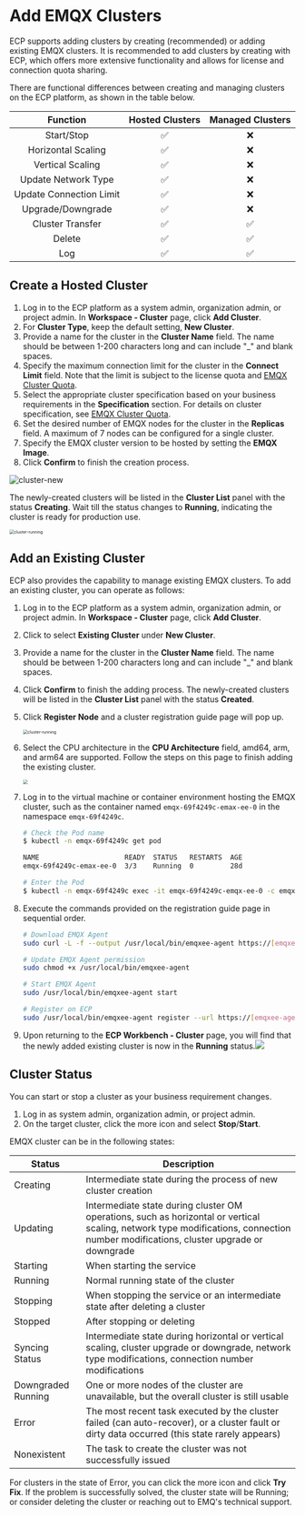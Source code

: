 # Add EMQX Clusters

ECP supports adding clusters by creating (recommended) or adding existing EMQX clusters. It is recommended to add clusters by creating with ECP, which offers more extensive functionality and allows for license and connection quota sharing. 

There are functional differences between creating and managing clusters on the ECP platform, as shown in the table below.

|Function|Hosted Clusters|Managed Clusters|
|:--------:|:----:|:----:|
|Start/Stop|✅|❌|
|Horizontal Scaling|✅|❌|
|Vertical Scaling|✅|❌|
|Update Network Type|✅|❌|
|Update Connection Limit|✅|❌|
|Upgrade/Downgrade|✅|❌|
|Cluster Transfer|✅|✅|
|Delete|✅|✅|
|Log|✅|✅|

## Create a Hosted Cluster

1. Log in to the ECP platform as a system admin, organization admin, or project admin. In **Workspace - Cluster** page, click **Add Cluster**.
2. For **Cluster Type**, keep the default setting, **New Cluster**.
3. Provide a name for the cluster in the **Cluster Name** field. The name should be between 1-200 characters long and can include "\_" and blank spaces.
4. Specify the maximum connection limit for the cluster in the **Connect Limit** field. Note that the limit is subject to the license quota and [EMQX Cluster Quota](../system_admin/resource_config.md#configure-emqx-cluster-quota).
5. Select the appropriate cluster specification based on your business requirements in the **Specification** section. For details on cluster specification, see [EMQX Cluster Quota](../system_admin/resource_config.md#configure-emqx-cluster-quota).
6. Set the desired number of EMQX nodes for the cluster in the **Replicas** field. A maximum of 7 nodes can be configured for a single cluster.
7. Specify the EMQX cluster version to be hosted by setting the **EMQX Image**.
8. Click **Confirm** to finish the creation process.

![cluster-new](./_assets/cluster-new.png)

The newly-created clusters will be listed in the **Cluster List** panel with the status **Creating**. Wait till the status changes to **Running**, indicating the cluster is ready for production use. 

<img src="./_assets/cluster-running.png" alt="cluster-running" style="zoom:50%;" />

## Add an Existing Cluster

ECP also provides the capability to manage existing EMQX clusters. To add an existing cluster, you can operate as follows: 

1. Log in to the ECP platform as a system admin, organization admin, or project admin. In **Workspace - Cluster** page, click **Add Cluster**.

2. Click to select **Existing Cluster** under **New Cluster**.

3. Provide a name for the cluster in the **Cluster Name** field. The name should be between 1-200 characters long and can include "\_" and blank spaces.

4. Click **Confirm** to finish the adding process. The newly-created clusters will be listed in the **Cluster List** panel with the status **Created**.   

5. Click **Register Node** and a cluster registration guide page will pop up. 

   <img src="./_assets/cluster-existing-init.png" alt="cluster-running" style="zoom:50%;" />

6. Select the CPU architecture in the **CPU Architecture** field, amd64, arm, and arm64 are supported. Follow the steps on this page to finish adding the existing cluster.

   <img src="./_assets/cluster-existing-reg.png" style="zoom: 50%;" align="middle"> 

7. Log in to the virtual machine or container environment hosting the EMQX cluster, such as the container named `emqx-69f4249c-emax-ee-0` in the namespace `emqx-69f4249c`.

   ```bash
   # Check the Pod name
   $ kubectl -n emqx-69f4249c get pod                          
   
   NAME                     READY  STATUS   RESTARTS  AGE
   emqx-69f4249c-emax-ee-0  3/3    Running  0         28d
   
   # Enter the Pod
   $ kubectl -n emqx-69f4249c exec -it emqx-69f4249c-emqx-ee-0 -c emqx -- sh
   ```

8. Execute the commands provided on the registration guide page in sequential order.

   ```bash
   # Download EMQX Agent
   sudo curl -L -f --output /usr/local/bin/emqxee-agent https://[emqxee-agent]
   
   # Update EMQX Agent permission
   sudo chmod +x /usr/local/bin/emqxee-agent
   
   # Start EMQX Agent
   sudo /usr/local/bin/emqxee-agent start
   
   # Register on ECP
   sudo /usr/local/bin/emqxee-agent register --url https://[emqxee-agent] --registration-token bf2779e5176446cd8e18fde81d826497
   ```

9. Upon returning to the **ECP Workbench - Cluster** page, you will find that the newly added existing cluster is now in the **Running** status.![](./_assets/cluster-existing.png) 


## Cluster Status

You can start or stop a cluster as your business requirement changes. 

1. Log in as system admin, organization admin, or project admin. 
2. On the target cluster, click the more icon and select **Stop**/**Start**. 



EMQX cluster can be in the following states:

| Status             | Description                                                  |
| ------------------ | ------------------------------------------------------------ |
| Creating           | Intermediate state during the process of new cluster creation |
| Updating           | Intermediate state during cluster OM operations, such as horizontal or vertical scaling, network type modifications, connection number modifications, cluster upgrade or downgrade |
| Starting           | When starting the service                                    |
| Running            | Normal running state of the cluster                          |
| Stopping           | When stopping the service or an intermediate state after deleting a cluster |
| Stopped            | After stopping or deleting                                   |
| Syncing Status     | Intermediate state during horizontal or vertical scaling, cluster upgrade or downgrade, network type modifications, connection number modifications |
| Downgraded Running | One or more nodes of the cluster are unavailable, but the overall cluster is still usable |
| Error              | The most recent task executed by the cluster failed (can auto-recover), or a cluster fault or dirty data occurred (this state rarely appears)<!--shall we remove the dirty data part?--> |
| Nonexistent        | The task to create the cluster was not successfully issued   |

For clusters in the state of Error, you can click the more icon and click **Try Fix**. If the problem is successfully solved, the cluster state will be Running; or consider deleting the cluster or reaching out to EMQ's technical support.

<!--also the English for the status should be confirmed-->